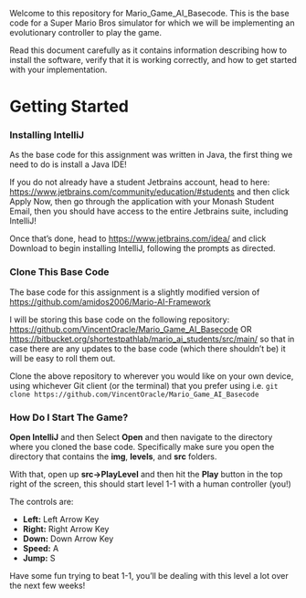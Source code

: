 Welcome to this repository for Mario_Game_AI_Basecode. This is the base code for a Super Mario Bros simulator for which we will be implementing an evolutionary controller to play the game.

Read this document carefully as it contains information describing how to install the software, verify that it is working correctly, and how to get started with your implementation.

# Getting Started #

### Installing IntelliJ ###

As the base code for this assignment was written in Java, the first thing we need to do is install a Java IDE!

If you do not already have a student Jetbrains account, head to here: https://www.jetbrains.com/community/education/#students and then click Apply Now, then go through the application with your Monash Student Email, then you should have access to the entire Jetbrains suite, including IntelliJ!

Once that’s done, head to https://www.jetbrains.com/idea/ and click Download to begin installing IntelliJ, following the prompts as directed.


### Clone This Base Code ###

The base code for this assignment is a slightly modified version of https://github.com/amidos2006/Mario-AI-Framework

I will be storing this base code on the following repository: https://github.com/VincentOracle/Mario_Game_AI_Basecode OR https://bitbucket.org/shortestpathlab/mario_ai_students/src/main/ so that in case there are any updates to the base code (which there shouldn’t be) it will be easy to roll them out.

Clone the above repository to wherever you would like on your own device, using whichever Git client (or the terminal) that you prefer using i.e. 
```git clone https://github.com/VincentOracle/Mario_Game_AI_Basecode ```

### How Do I Start The Game? ###

**Open IntelliJ** and then Select **Open** and then navigate to the directory where you cloned the base code. Specifically make sure you open the directory that contains the **img**, **levels**, and **src** folders.

With that, open up **src->PlayLevel** and then hit the **Play** button in the top right of the screen, this should start level 1-1 with a human controller (you!)

The controls are:

- **Left:** Left Arrow Key
- **Right:** Right Arrow Key
- **Down:** Down Arrow Key
- **Speed:** A
- **Jump:** S

Have some fun trying to beat 1-1, you’ll be dealing with this level a lot over the next few weeks!
